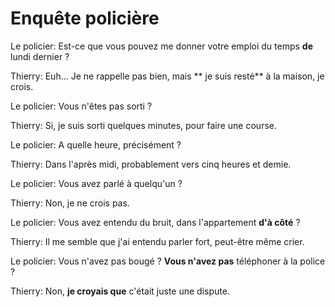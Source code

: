 # Enquête policière

Le policier: Est-ce que vous pouvez me donner votre emploi du temps **de** lundi dernier ?

Thierry: Euh... Je ne rappelle pas bien, mais ** je suis resté** à la maison, je crois.

Le policier: Vous n'êtes pas sorti ?

Thierry: Si, je suis sorti quelques minutes, pour faire une course.

Le policier: A quelle heure, précisément ?

Thierry: Dans l'après midi, probablement vers cinq heures et demie.

Le policier: Vous avez parlé à quelqu'un ?

Thierry: Non, je ne crois pas.

Le policier: Vous avez entendu du bruit, dans l'appartement **d'à côté** ?

Thierry: Il me semble que j'ai entendu parler fort, peut-être même crier.

Le policier: Vous n'avez pas bougé ? **Vous n'avez pas** téléphoner à la police ?

Thierry: Non, **je croyais que** c'était juste une dispute.
